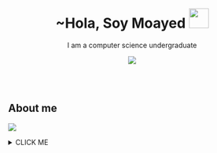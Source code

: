 <h1 align="center">~Hola, Soy Moayed <img src="https://cdn3.emoji.gg/emojis/1757-welcomehat.png" width="40px"/></h1> 
<p align="center">I am a computer science undergraduate</p>
<p align="center">
  <img src="https://media.giphy.com/media/iiJ870TcI3PZKxatzS/giphy.gif"/>
</p>

<br>
<br>

## About me
<p align="left">
  <img src="https://media.giphy.com/media/l3vR6qtfmMd8NZfP2/giphy.gif"/>
</p>

<details><summary>CLICK ME</summary>
<p>

#### We can hide anything, even code!

```ruby
   puts "Hello World"
```

</p>
</details>
